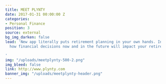 ```yaml
---
title: MEET PLYNTY
date: 2017-01-31 00:00:00 Z
categories:
- Personal Finance
position: 3
source: external
bg_img_darken: false
lead: 'New app literally puts retirement planning in your own hands. Instantly see
  how financial decisions now and in the future will impact your retirement income.

'
img: "/uploads/meetplynty-500-2.png"
img_bleed: false
link: http://www.plynty.com
banner_img: "/uploads/meetplynty-header.png"
---
```


